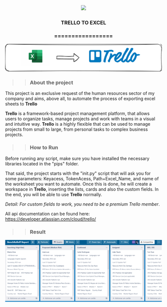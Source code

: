 <h1 align="center">
<img src="https://img.shields.io/static/v1?label=TRELLO_EXCEL%20POR&message=MAYCON%20BATESTIN&color=7159c1&style=flat-square&logo=ghost"/>



<h3> <p align="center"> TRELLO TO EXCEL </p> </h3>
<h3> <p align="center"> ================= </p> </h3>

<p align="center">
  <img src="img/capa.png">
</p>

>> <h3> About the project </h3>

<p> This project is an exclusive request of the human resources sector of my company and aims, above all, to
automate the process of exporting excel sheets to <b>Trello</b> </p>

<b>Trello</b> is a framework-based project management platform,
that allows users to organize tasks, manage projects and work
with teams in a visual and intuitive way. <b>Trello</b> is a highly
flexible that can be used to manage projects from small to large,
from personal tasks to complex business projects.

>> <h3> How to Run </h3>

<p> Before running any script, make sure you have installed the necessary libraries
located in the "pips" folder. </p>

<p> That said, the project starts with the "init.py" script that will ask you for some parameters:
Keyacess, TokenAcess, Path+Excel_Name, and name of the worksheet you want to automate.
Once this is done, he will create a workspace in <b>Trello</b>, inserting the lists, cards and also the custom fields.
In the end, you will be able to use <b>Trello</b> normally. </p>

<i>Detail: For custom fields to work, you need to be a premium Trello member</i>.

All api documentation can be found here:
https://developer.atlassian.com/cloud/trello/

>> <h3> Result </h3>
<p align="center">
  <img src="img/background.png">
</p>